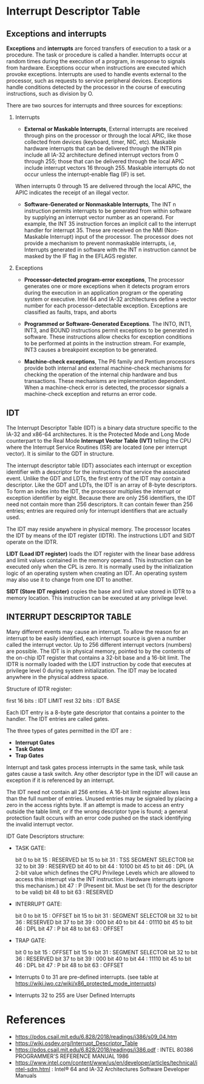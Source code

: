 # Interrupt Descriptor Table

## Exceptions and interrupts

**Exceptions** and **interrupts** are forced transfers of execution to a task or a procedure. The task or procedure is called a handler. Interrupts occur at random times during the execution of a program, in response to signals from hardware. Exceptions occur when instructions are executed which provoke exceptions. Interrupts are used to handle events external to the processor, such as requests to service peripheral devices. Exceptions handle conditions detected by the processor in the course of executing instructions, such as division by O.

There are two sources for interrupts and three sources for exceptions:

1. Interrupts
   
   - **External or Maskable Interrupts**, External interrupts are received through pins on the processor or through the local APIC, like those collected from devices (keyboard, timer, NIC, etc). Maskable hardware interrupts that can be delivered through the INTR pin include all IA-32 architecture defined interrupt vectors from 0 through 255; those that can be delivered through the local APIC include interrupt vectors 16 through 255. Maskable interrupts do not occur unless the interrupt-enable flag (IF) is set.

   When interrupts 0 through 15 are delivered through the local APIC, the APIC indicates the receipt of an illegal vector.

   - **Software-Generated or Nonmaskable Interrupts**, The INT n instruction permits interrupts to be generated from within software by supplying an interrupt vector number as an operand. For example, the INT 35 instruction forces an implicit call to the interrupt handler for interrupt 35. These are received on the NMI (Non-Maskable Interrupt) input of the processor. The processor does not provide a mechanism to prevent nonmaskable interrupts, i.e, Interrupts generated in software with the INT n instruction cannot be masked by the IF flag in the EFLAGS register.

2. Exceptions

   - **Processor-detected program-error exceptions**, The processor generates one or more exceptions when it detects program errors during the execution in an application program or the operating system or executive. Intel 64 and IA-32 architectures define a vector number for each processor-detectable exception. Exceptions are classified as faults, traps, and aborts

   - **Programmed or Software-Generated Exceptions**. The INTO, INT1, INT3, and BOUND instructions permit exceptions to be generated in software. These instructions allow checks for exception conditions to be performed at points in the instruction stream. For example, INT3 causes a breakpoint exception to be generated.

   - **Machine-check exceptions**, The P6 family and Pentium processors provide both internal and external machine-check mechanisms for checking the operation of the internal chip hardware and bus transactions. These mechanisms are implementation dependent. When a machine-check error is detected, the processor signals a machine-check exception and returns an error code.

## IDT

The Interrupt Descriptor Table (IDT) is a binary data structure specific to the IA-32 and x86-64 architectures. It is the Protected Mode and Long Mode counterpart to the Real Mode **Interrupt Vector Table (IVT)** telling the CPU where the Interrupt Service Routines (ISR) are located (one per interrupt vector). It is similar to the GDT in structure.

The interrupt descriptor table (IDT) associates each interrupt or exception identifier with a descriptor for the instructions that service the associated event. Unlike the GDT and LDTs, the first entry of the IDT may contain a descriptor. Like the GDT and LDTs, the IDT is an array of 8-byte descriptors. To form an index into the IDT, the processor multiplies the interrupt or exception identifier by eight. Because there are only 256 identifiers, the IDT need not contain more than 256 descriptors. It can contain fewer than 256 entries; entries are required only for interrupt identifiers that are actually used.

The IDT may reside anywhere in physical memory. The processor locates the IDT by means of the IDT register (IDTR). The instructions LIDT and SIDT operate on the IDTR.

**LIDT (Load IDT register)** loads the IDT register with the linear base address and limit values contained in the memory operand. This instruction can be executed only when the CPL is zero. It is normally used by the initialization logic of an operating system when creating an IDT. An operating system may also use it to change from one IDT to another.

**SIDT (Store IDT register)** copies the base and limit value stored in IDTR to a memory location. This instruction can be executed at any privilege level. 

## INTERRUPT DESCRIPTOR TABLE

Many different events may cause an interrupt. To allow the reason for an interrupt to be easily identified, each interrupt source is given a number called the interrupt vector. Up to 256 different interrupt vectors (numbers) are possible. The IDT is in physical memory, pointed to by the contents of the on-chip IDT register that contains a 32-bit base and a 16-bit limit. The IDTR is normally loaded with the LIDT instruction by code that executes at privilege level 0 during system initialization. The IDT may be located anywhere in the physical address space. 

Structure of IDTR register:

   first 16 bits : IDT LIMIT
   rest 32 bits : IDT BASE

Each IDT entry is a 8-byte gate descriptor that contains a pointer to the handler. The IDT entries are called gates. 

The three types of gates permitted in the IDT are :

- **Interrupt Gates**
- **Task Gates** 
- **Trap Gates**

Interrupt and task gates process interrupts in the same task, while task gates cause a task switch. Any other descriptor type in the IDT will cause an exception if it is referenced by an interrupt.

The IDT need not contain all 256 entries. A 16-bit limit register allows less than the full number of entries. Unused entries may be signaled by placing a zero in the access rights byte. If an attempt is made to access an entry outside the table limit, or if the wrong descriptor type is found; a general protection fault occurs with an error code pushed on the stack identifying the invalid interrupt vector.

IDT Gate Descriptors structure:

- TASK GATE:

   bit 0 to bit 15 : RESERVED
   bit 15 to bit 31 : TSS SEGMENT SELECTOR
   bit 32 to bit 39 : RESERVED
   bit 40 to bit 44 : 10100
   bit 45 to bit 46 : DPL (A 2-bit value which defines the CPU Privilege Levels which are allowed to access this interrupt via the INT instruction. Hardware interrupts ignore this mechanism.)
   bit 47 : P (Present bit. Must be set (1) for the descriptor to be valid)
   bit 48 to bit 63 : RESERVED 

- INTERRUPT GATE:

   bit 0 to bit 15 : OFFSET
   bit 15 to bit 31 : SEGMENT SELECTOR
   bit 32 to bit 36 : RESERVED
   bit 37 to bit 39 : 000
   bit 40 to bit 44 : 01110
   bit 45 to bit 46 : DPL
   bit 47 : P
   bit 48 to bit 63 : OFFSET


- TRAP GATE:

   bit 0 to bit 15 : OFFSET
   bit 15 to bit 31 : SEGMENT SELECTOR
   bit 32 to bit 36 : RESERVED
   bit 37 to bit 39 : 000
   bit 40 to bit 44 : 11110
   bit 45 to bit 46 : DPL
   bit 47 : P
   bit 48 to bit 63 : OFFSET




- Interrupts 0 to 31 are pre-defined interrupts. (see table at https://wiki.jwo.cz/wiki/x86_protected_mode_interrupts)
- Interrupts 32 to 255 are User Defined Interrupts



# References

- https://pdos.csail.mit.edu/6.828/2018/readings/i386/s09_04.htm
- https://wiki.osdev.org/Interrupt_Descriptor_Table
- https://pdos.csail.mit.edu/6.828/2018/readings/i386.pdf : INTEL 80386 PROGRAMMER'S REFERENCE MANUAL 1986
- https://www.intel.com/content/www/us/en/developer/articles/technical/intel-sdm.html : Intel® 64 and IA-32 Architectures Software Developer Manuals




